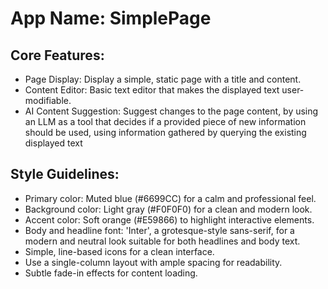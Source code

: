 # **App Name**: SimplePage

## Core Features:

- Page Display: Display a simple, static page with a title and content.
- Content Editor: Basic text editor that makes the displayed text user-modifiable.
- AI Content Suggestion: Suggest changes to the page content, by using an LLM as a tool that decides if a provided piece of new information should be used, using information gathered by querying the existing displayed text

## Style Guidelines:

- Primary color: Muted blue (#6699CC) for a calm and professional feel.
- Background color: Light gray (#F0F0F0) for a clean and modern look.
- Accent color: Soft orange (#E59866) to highlight interactive elements.
- Body and headline font: 'Inter', a grotesque-style sans-serif, for a modern and neutral look suitable for both headlines and body text.
- Simple, line-based icons for a clean interface.
- Use a single-column layout with ample spacing for readability.
- Subtle fade-in effects for content loading.